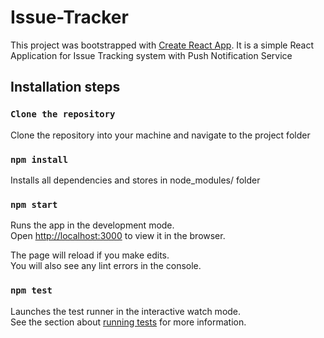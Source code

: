 
# Issue-Tracker
This project was bootstrapped with [Create React App](https://github.com/facebook/create-react-app).
It is a simple React Application for Issue Tracking system with Push Notification Service

## Installation steps

### `Clone the repository`

Clone the repository into your machine and navigate to the project folder

### `npm install`

Installs all dependencies and stores in node_modules/ folder

### `npm start`

Runs the app in the development mode.<br>
Open [http://localhost:3000](http://localhost:3000) to view it in the browser.

The page will reload if you make edits.<br>
You will also see any lint errors in the console.

### `npm test`

Launches the test runner in the interactive watch mode.<br>
See the section about [running tests](https://facebook.github.io/create-react-app/docs/running-tests) for more information.